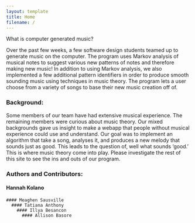 ```yaml
---
layout: template
title: Home
filename: /
---
```

What is computer generated music?

Over the past few weeks, a few software design students teamed up to generate music on the computer. The program uses Markov analysis of musical notes to suggest various new patterns of notes and therefore making new music! In addition to using Markov analysis, we also implemented a few additional pattern identifiers in order to produce smooth sounding music using techniques in music theory. The program lets a user choose from a variety of songs to base their new music creation off of.


### Background:

Some members of our team have had extensive musical experience. The remaining members were curious about music theory. Our mixed backgrounds gave us insight to make a webapp that people without musical experience could use and understand. Our goal was to implement an algorithm that take a song, analyses it, and produces a new melody that sounds just as good. This leads to the question of, well what sounds ‘good.’ This is where music theory come into play. 
Please investigate the rest of this site to see the ins and outs of our program.

### Authors and Contributors:

  #### Hannah Kolano
    #### Meaghen Sausville
      #### Tatiana Anthony
        #### Illya Besancon
          #### Allison Basore
